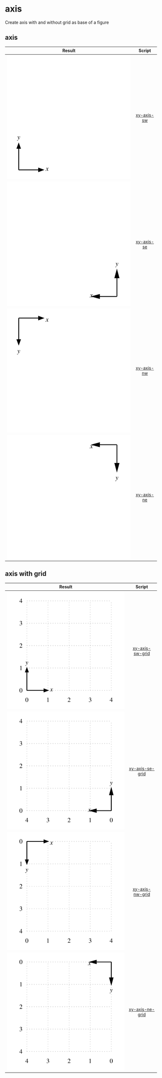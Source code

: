 # axis
Create axis with and without grid as base of a figure


## axis
Result | Script
:-: | :-:
![](xy-axis-sw.svg) | [xy-axis-sw](xy-axis-sw.gnu)
![](xy-axis-se.svg) | [xy-axis-se](xy-axis-se.gnu)
![](xy-axis-nw.svg) | [xy-axis-nw](xy-axis-nw.gnu)
![](xy-axis-ne.svg) | [xy-axis-ne](xy-axis-ne.gnu)


## axis with grid
Result | Script
:-: | :-:
![](xy-axis-sw-grid.svg) | [xy-axis-sw-grid](xy-axis-sw-grid.gnu)
![](xy-axis-se-grid.svg) | [xy-axis-se-grid](xy-axis-se-grid.gnu)
![](xy-axis-nw-grid.svg) | [xy-axis-nw-grid](xy-axis-nw-grid.gnu)
![](xy-axis-ne-grid.svg) | [xy-axis-ne-grid](xy-axis-ne-grid.gnu)
